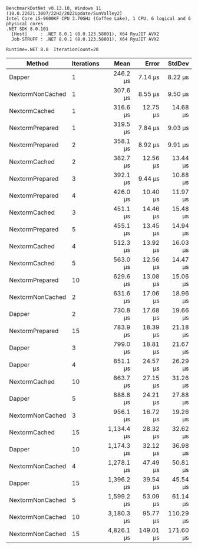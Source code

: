 ```

BenchmarkDotNet v0.13.10, Windows 11 (10.0.22621.3007/22H2/2022Update/SunValley2)
Intel Core i5-9600KF CPU 3.70GHz (Coffee Lake), 1 CPU, 6 logical and 6 physical cores
.NET SDK 8.0.101
  [Host]     : .NET 8.0.1 (8.0.123.58001), X64 RyuJIT AVX2
  Job-STRUFF : .NET 8.0.1 (8.0.123.58001), X64 RyuJIT AVX2

Runtime=.NET 8.0  IterationCount=20  

```
| Method           | Iterations | Mean       | Error     | StdDev    |
|----------------- |----------- |-----------:|----------:|----------:|
| Dapper           | 1          |   246.2 μs |   7.14 μs |   8.22 μs |
| NextormNonCached | 1          |   307.6 μs |   8.55 μs |   9.50 μs |
| NextormCached    | 1          |   316.6 μs |  12.75 μs |  14.68 μs |
| NextormPrepared  | 1          |   319.5 μs |   7.84 μs |   9.03 μs |
| NextormPrepared  | 2          |   358.1 μs |   8.92 μs |   9.91 μs |
| NextormCached    | 2          |   382.7 μs |  12.56 μs |  13.44 μs |
| NextormPrepared  | 3          |   392.1 μs |   9.44 μs |  10.88 μs |
| NextormPrepared  | 4          |   426.0 μs |  10.40 μs |  11.97 μs |
| NextormCached    | 3          |   451.1 μs |  14.46 μs |  15.48 μs |
| NextormPrepared  | 5          |   455.1 μs |  13.45 μs |  14.94 μs |
| NextormCached    | 4          |   512.3 μs |  13.92 μs |  16.03 μs |
| NextormCached    | 5          |   563.0 μs |  12.56 μs |  14.47 μs |
| NextormPrepared  | 10         |   629.6 μs |  13.08 μs |  15.06 μs |
| NextormNonCached | 2          |   631.6 μs |  17.06 μs |  18.96 μs |
| Dapper           | 2          |   730.8 μs |  17.68 μs |  19.66 μs |
| NextormPrepared  | 15         |   783.9 μs |  18.39 μs |  21.18 μs |
| Dapper           | 3          |   799.0 μs |  18.81 μs |  21.67 μs |
| Dapper           | 4          |   851.1 μs |  24.57 μs |  26.29 μs |
| NextormCached    | 10         |   863.7 μs |  27.15 μs |  31.26 μs |
| Dapper           | 5          |   888.8 μs |  24.21 μs |  27.88 μs |
| NextormNonCached | 3          |   956.1 μs |  16.72 μs |  19.26 μs |
| NextormCached    | 15         | 1,134.4 μs |  28.32 μs |  32.62 μs |
| Dapper           | 10         | 1,174.3 μs |  32.12 μs |  36.98 μs |
| NextormNonCached | 4          | 1,278.1 μs |  47.49 μs |  50.81 μs |
| Dapper           | 15         | 1,396.2 μs |  39.54 μs |  45.54 μs |
| NextormNonCached | 5          | 1,599.2 μs |  53.09 μs |  61.14 μs |
| NextormNonCached | 10         | 3,180.3 μs |  95.77 μs | 110.29 μs |
| NextormNonCached | 15         | 4,826.1 μs | 149.01 μs | 171.60 μs |
